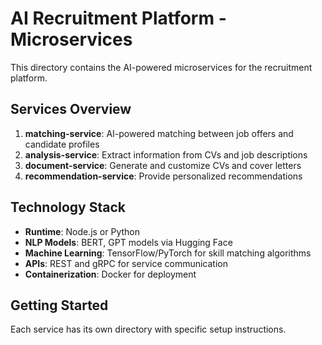 # AI Recruitment Platform - Microservices

This directory contains the AI-powered microservices for the recruitment platform.

## Services Overview

1. **matching-service**: AI-powered matching between job offers and candidate profiles
2. **analysis-service**: Extract information from CVs and job descriptions 
3. **document-service**: Generate and customize CVs and cover letters
4. **recommendation-service**: Provide personalized recommendations

## Technology Stack

- **Runtime**: Node.js or Python
- **NLP Models**: BERT, GPT models via Hugging Face
- **Machine Learning**: TensorFlow/PyTorch for skill matching algorithms
- **APIs**: REST and gRPC for service communication
- **Containerization**: Docker for deployment

## Getting Started

Each service has its own directory with specific setup instructions.
